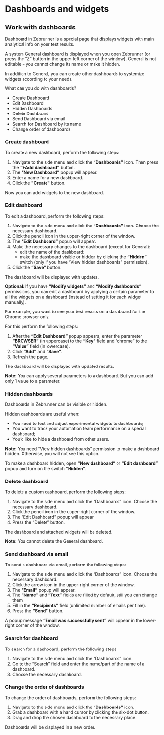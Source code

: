 # Dashboards and widgets

## Work with dashboards
Dashboard in Zebrunner is a special page that displays widgets with main analytical info on your test results.

A system General dashboard is displayed when you open Zebrunner (or press the “Z” button in the upper-left corner of the window). General is not editable – you cannot change its name or make it hidden.

In addition to General, you can create other dashboards to systemize widgets according to your needs.

What can you do with dashboards?
* Create Dashboard
* Edit Dashboard
* Hidden Dashboards
* Delete Dashboard
* Send Dashboard via email
* Search for Dashboard by its name
* Change order of dashboards

### Create dashboard
To create a new dashboard, perform the following steps:

1. Navigate to the side menu and click the **“Dashboards”** icon. Then press the **“+Add dashboard"** button.
2. The **“New Dashboard”** popup will appear.
3. Enter a name for a new dashboard.
4. Click the **"Create"** button.

Now you can add widgets to the new dashboard.

### Edit dashboard
To edit a dashboard, perform the following steps:
1. Navigate to the side menu and click the **“Dashboards”** icon. Choose the necessary dashboard.
2. Click the pencil icon in the upper-right corner of the window.
3. The **“Edit Dashboard”** popup will appear.
4. Make the necessary changes to the dashboard (except for General):
   * edit the name of the dashboard;
   * make the dashboard visible or hidden by clicking the **“Hidden”** switch (only if you have “View hidden dashboards” permission).
5. Click the **“Save”** button.

The dashboard will be displayed with updates.

**Optional:** If you have **“Modify widgets”** and **“Modify dashboards”** permissions, you can edit a dashboard by applying a certain parameter to all the widgets on a dashboard (instead of setting it for each widget manually).

For example, you want to see your test results on a dashboard for the Chrome browser only.

For this perform the following steps:
1. After the **“Edit Dashboard”** popup appears, enter the parameter **“BROWSER”** (in uppercase) to the **“Key”** field and “chrome” to the **“Value”** field (in lowercase).
2. Click **“Add”** and **“Save”**.
3. Refresh the page.

The dashboard will be displayed with updated results.

**Note:** You can apply several parameters to a dashboard. But you can add only 1 value to a parameter.

### Hidden dashboards
Dashboards in Zebrunner can be visible or hidden.

Hidden dashboards are useful when:
* You need to test and adjust experimental widgets to dashboards;
* You want to track your automation team performance on a special dashboard;
* You’d like to hide a dashboard from other users.

**Note:** You need “View hidden dashboards” permission to make a dashboard hidden. Otherwise, you will not see this option.

To make a dashboard hidden, open **“New dashboard”** or **“Edit dashboard”** popup and turn on the switch **“Hidden”**.

### Delete dashboard
To delete a custom dashboard, perform the following steps:
1. Navigate to the side menu and click the “Dashboards” icon. Choose the necessary dashboard.
2. Click the pencil icon in the upper-right corner of the window.
3. The “Edit Dashboard” popup will appear.
4. Press the “Delete” button.

The dashboard and attached widgets will be deleted.

**Note:** You cannot delete the General dashboard.

### Send dashboard via email
To send a dashboard via email, perform the following steps:
1. Navigate to the side menu and click the “Dashboards” icon. Choose the necessary dashboard.
2. Click the arrow icon in the upper-right corner of the window.
3. The **“Email”** popup will appear.
4. The **“Name”** and **“Text”** fields are filled by default, still you can change them.
5. Fill in the **“Recipients”** field (unlimited number of emails per time).
6. Press the **“Send”** button.

A popup message **“Email was successfully sent”** will appear in the lower-right corner of the window.

### Search for dashboard
To search for a dashboard, perform the following steps:
1. Navigate to the side menu and click the “Dashboards” icon.
2. Go to the “Search” field and enter the name/part of the name of a dashboard.
3. Choose the necessary dashboard.

### Change the order of dashboards
To change the order of dashboards, perform the following steps:
1. Navigate to the side menu and click the **“Dashboards”** icon.
2. Grab a dashboard with a hand cursor by clicking the six-dot button.
3. Drag and drop the chosen dashboard to the necessary place.

Dashboards will be displayed in a new order.
